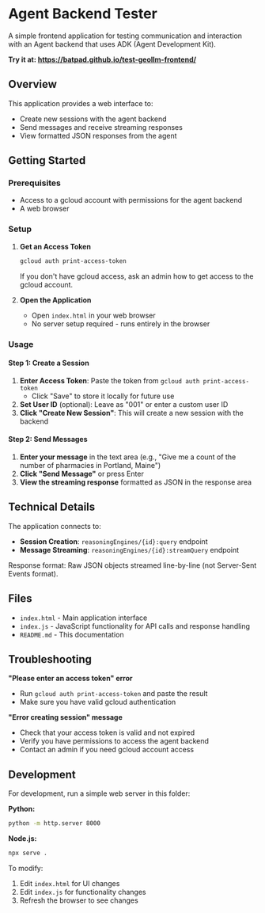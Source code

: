 # Agent Backend Tester

A simple frontend application for testing communication and interaction with an Agent backend that uses ADK (Agent Development Kit).

**Try it at: https://batpad.github.io/test-geollm-frontend/**

## Overview

This application provides a web interface to:
- Create new sessions with the agent backend
- Send messages and receive streaming responses
- View formatted JSON responses from the agent

## Getting Started

### Prerequisites

- Access to a gcloud account with permissions for the agent backend
- A web browser

### Setup

1. **Get an Access Token**
   ```bash
   gcloud auth print-access-token
   ```
   If you don't have gcloud access, ask an admin how to get access to the gcloud account.

2. **Open the Application**
   - Open `index.html` in your web browser
   - No server setup required - runs entirely in the browser

### Usage

#### Step 1: Create a Session

1. **Enter Access Token**: Paste the token from `gcloud auth print-access-token`
   - Click "Save" to store it locally for future use
2. **Set User ID** (optional): Leave as "001" or enter a custom user ID
3. **Click "Create New Session"**: This will create a new session with the backend

#### Step 2: Send Messages

1. **Enter your message** in the text area (e.g., "Give me a count of the number of pharmacies in Portland, Maine")
2. **Click "Send Message"** or press Enter
3. **View the streaming response** formatted as JSON in the response area

## Technical Details

The application connects to:
- **Session Creation**: `reasoningEngines/{id}:query` endpoint
- **Message Streaming**: `reasoningEngines/{id}:streamQuery` endpoint

Response format: Raw JSON objects streamed line-by-line (not Server-Sent Events format).

## Files

- `index.html` - Main application interface
- `index.js` - JavaScript functionality for API calls and response handling
- `README.md` - This documentation

## Troubleshooting

**"Please enter an access token" error**
- Run `gcloud auth print-access-token` and paste the result
- Make sure you have valid gcloud authentication

**"Error creating session" message**
- Check that your access token is valid and not expired
- Verify you have permissions to access the agent backend
- Contact an admin if you need gcloud account access

## Development

For development, run a simple web server in this folder:

**Python:**
```bash
python -m http.server 8000
```

**Node.js:**
```bash
npx serve .
```

To modify:
1. Edit `index.html` for UI changes
2. Edit `index.js` for functionality changes
3. Refresh the browser to see changes